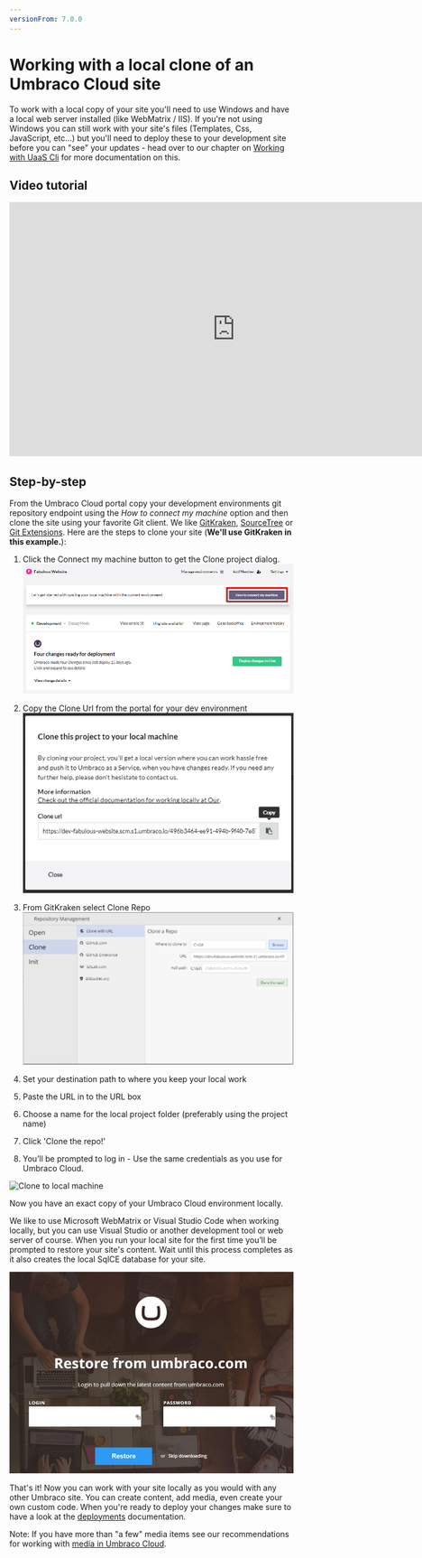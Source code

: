 ```yaml
---
versionFrom: 7.0.0
---
```


# Working with a local clone of an Umbraco Cloud site
To work with a local copy of your site you'll need to use Windows and have a local web server installed (like WebMatrix / IIS). If you're not using Windows you can still work with your site's files (Templates, Css, JavaScript, etc...) but you'll need to deploy these to your development site before you can "see" your updates - head over to our chapter on [Working with UaaS Cli](../Working-With-UaaS-Cli/) for more documentation on this.

## Video tutorial

<iframe width="800" height="450" src="https://www.youtube.com/embed/p5oMCMboxQ8?rel=0" frameborder="0" allow="autoplay; encrypted-media" allowfullscreen></iframe>

## Step-by-step

From the Umbraco Cloud portal copy your development environments git repository endpoint using the *How to connect my machine* option and then clone the site using your favorite Git client. We like [GitKraken](https://www.gitkraken.com/), [SourceTree](https://www.sourcetreeapp.com/) or [Git Extensions](https://gitextensions.github.io).
Here are the steps to clone your site (**We'll use GitKraken in this example.**):

1. Click the Connect my machine button to get the Clone project dialog.
    ![Connect my machine](images/connect-my-machine.png)

2. Copy the Clone Url from the portal for your dev environment
    ![clone dialog](images/connect-my-machine-2.png)

3. From GitKraken select Clone Repo
    ![GitKraken Clone UI](images/gitkraken-clone.png)

4. Set your destination path to where you keep your local work
5. Paste the URL in to the URL box
6. Choose a name for the local project folder (preferably using the project name)
7. Click 'Clone the repo!'
8. You’ll be prompted to log in - Use the same credentials as you use for Umbraco Cloud.

![Clone to local machine](images/clone-to-local.gif)

Now you have an exact copy of your Umbraco Cloud environment locally.

We like to use Microsoft WebMatrix or Visual Studio Code when working locally, but you can use Visual Studio or another development tool or web server of course. When you run your local site for the first time you’ll be prompted to restore your site's content. Wait until this process completes as it also creates the local SqlCE database for your site.

![clone dialog](images/restorecontent.jpg)

That's it! Now you can work with your site locally as you would with any other Umbraco site. You can create content, add media, even create your own custom code. When you're ready to deploy your changes make sure to have a look at the [deployments](../../Deployment/) documentation.

Note: If you have more than "a few" media items see our recommendations for working with [media in Umbraco Cloud](../Media/).
